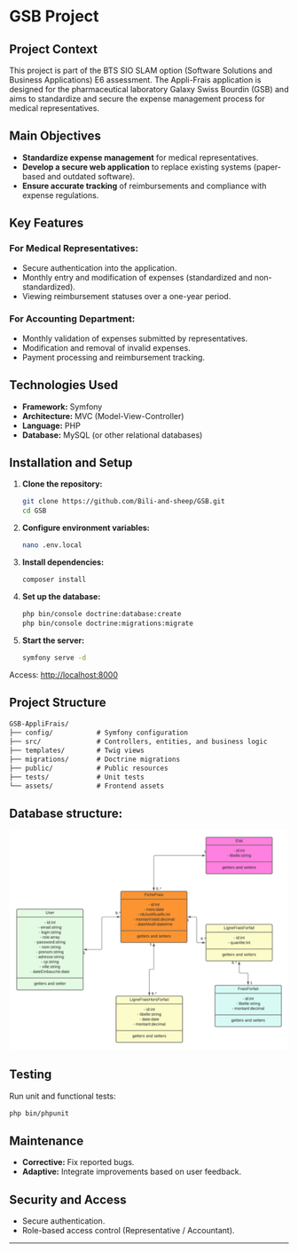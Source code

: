 
# GSB Project

## Project Context

This project is part of the BTS SIO SLAM option (Software Solutions and Business Applications) E6 assessment. The Appli-Frais application is designed for the pharmaceutical laboratory Galaxy Swiss Bourdin (GSB) and aims to standardize and secure the expense management process for medical representatives.

## Main Objectives

- **Standardize expense management** for medical representatives.
- **Develop a secure web application** to replace existing systems (paper-based and outdated software).
- **Ensure accurate tracking** of reimbursements and compliance with expense regulations.

## Key Features

### For Medical Representatives:

- Secure authentication into the application.
- Monthly entry and modification of expenses (standardized and non-standardized).
- Viewing reimbursement statuses over a one-year period.

### For Accounting Department:

- Monthly validation of expenses submitted by representatives.
- Modification and removal of invalid expenses.
- Payment processing and reimbursement tracking.

## Technologies Used

- **Framework:** Symfony
- **Architecture:** MVC (Model-View-Controller)
- **Language:** PHP
- **Database:** MySQL (or other relational databases)

## Installation and Setup

1. **Clone the repository:**

   ```bash
   git clone https://github.com/Bili-and-sheep/GSB.git
   cd GSB
   ```
   
2. **Configure environment variables:**

   ```bash
   nano .env.local
   ```

3. **Install dependencies:**

   ```bash
   composer install
   ```

4. **Set up the database:**

   ```bash
   php bin/console doctrine:database:create
   php bin/console doctrine:migrations:migrate
   ```

5. **Start the server:**

   ```bash
   symfony serve -d
   ```

Access: [http://localhost:8000](http://localhost:8000)

## Project Structure

```
GSB-AppliFrais/
├── config/           # Symfony configuration
├── src/              # Controllers, entities, and business logic
├── templates/        # Twig views
├── migrations/       # Doctrine migrations
├── public/           # Public resources
├── tests/            # Unit tests
└── assets/           # Frontend assets
```

## Database structure:
![GSB data base structure](public/GSB_DDC.png)


## Testing

Run unit and functional tests:

```bash
php bin/phpunit
```

## Maintenance

- **Corrective:** Fix reported bugs.
- **Adaptive:** Integrate improvements based on user feedback.

## Security and Access

- Secure authentication.
- Role-based access control (Representative / Accountant).


---
